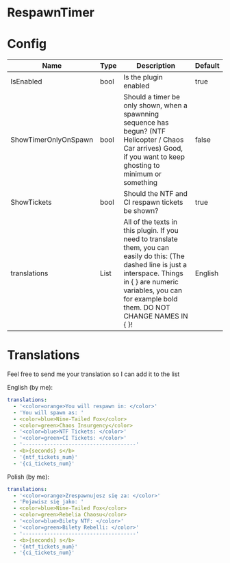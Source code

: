 # RespawnTimer

# Config
| Name | Type | Description | Default |
| --- | --- | --- | --- |
| IsEnabled | bool | Is the plugin enabled | true |
| ShowTimerOnlyOnSpawn | bool | Should a timer be only shown, when a spawnning sequence has begun? (NTF Helicopter / Chaos Car arrives) Good, if you want to keep ghosting to minimum or something | false |
| ShowTickets | bool | Should the NTF and CI respawn tickets be shown? | true
| translations | List<string> | All of the texts in this plugin. If you need to translate them, you can easily do this: (The dashed line is just a interspace. Things in { } are numeric variables, you can for example bold them. DO NOT CHANGE NAMES IN { }! | English

# Translations
Feel free to send me your translation so I can add it to the list

English (by me):
```yml
translations:
  - '<color=orange>You will respawn in: </color>'
  - 'You will spawn as: '
  - <color=blue>Nine-Tailed Fox</color>
  - <color=green>Chaos Insurgency</color>
  - '<color=blue>NTF Tickets: </color>'
  - '<color=green>CI Tickets: </color>'
  - '-------------------------------------'
  - <b>{seconds} s</b>
  - '{ntf_tickets_num}'
  - '{ci_tickets_num}'
```

Polish (by me):
```yml
translations:
  - '<color=orange>Zrespawnujesz się za: </color>'
  - 'Pojawisz się jako: '
  - <color=blue>Nine-Tailed Fox</color>
  - <color=green>Rebelia Chaosu</color>
  - '<color=blue>Bilety NTF: </color>'
  - '<color=green>Bilety Rebelli: </color>'
  - '-------------------------------------'
  - <b>{seconds} s</b>
  - '{ntf_tickets_num}'
  - '{ci_tickets_num}'
  ```
